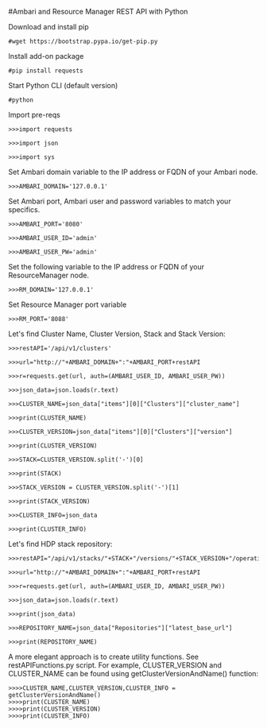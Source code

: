 #Ambari and Resource Manager REST API with Python

Download and install pip
```
#wget https://bootstrap.pypa.io/get-pip.py
```
Install add-on package
```
#pip install requests
```
Start Python CLI (default version)
```
#python
```
Import pre-reqs
```
>>>import requests
```
```
>>>import json
```
```
>>>import sys
```
Set Ambari domain variable to the IP address or FQDN of your Ambari node.
```
>>>AMBARI_DOMAIN='127.0.0.1'
```
Set Ambari port, Ambari user and password variables to match your specifics. 
```
>>>AMBARI_PORT='8080'
```
```
>>>AMBARI_USER_ID='admin'
```
```
>>>AMBARI_USER_PW='admin'
```
Set the following variable to the IP address or FQDN of your ResourceManager node.
```
>>>RM_DOMAIN='127.0.0.1'
```
Set Resource Manager port variable
```
>>>RM_PORT='8088'
```
Let's find Cluster Name, Cluster Version, Stack and Stack Version:
```
>>>restAPI='/api/v1/clusters'
```
```
>>>url="http://"+AMBARI_DOMAIN+":"+AMBARI_PORT+restAPI
```
```
>>>r=requests.get(url, auth=(AMBARI_USER_ID, AMBARI_USER_PW))
```
```
>>>json_data=json.loads(r.text)
```
```
>>>CLUSTER_NAME=json_data["items"][0]["Clusters"]["cluster_name"]
```
```
>>>print(CLUSTER_NAME)
```
```
>>>CLUSTER_VERSION=json_data["items"][0]["Clusters"]["version"]
```
```
>>>print(CLUSTER_VERSION)
```
```
>>>STACK=CLUSTER_VERSION.split('-')[0]
```
```
>>>print(STACK)
```
```
>>>STACK_VERSION = CLUSTER_VERSION.split('-')[1]
```
```
>>>print(STACK_VERSION)
```
```
>>>CLUSTER_INFO=json_data
```
```
>>>print(CLUSTER_INFO)
```
Let's find HDP stack repository:
```
>>>restAPI="/api/v1/stacks/"+STACK+"/versions/"+STACK_VERSION+"/operating_systems/redhat7/repositories/"+CLUSTER_VERSION
```
```
>>>url="http://"+AMBARI_DOMAIN+":"+AMBARI_PORT+restAPI
```
```
>>>r=requests.get(url, auth=(AMBARI_USER_ID, AMBARI_USER_PW))
```
```
>>>json_data=json.loads(r.text)
```
```
>>>print(json_data)
```
```
>>>REPOSITORY_NAME=json_data["Repositories"]["latest_base_url"]
```
```
>>>print(REPOSITORY_NAME)
```
A more elegant approach is to create utility functions. See restAPIFunctions.py script.
For example, CLUSTER_VERSION and CLUSTER_NAME can be found using getClusterVersionAndName() function:
```
>>>>CLUSTER_NAME,CLUSTER_VERSION,CLUSTER_INFO = getClusterVersionAndName()
>>>>print(CLUSTER_NAME)
>>>>print(CLUSTER_VERSION)
>>>>print(CLUSTER_INFO)
```
```
